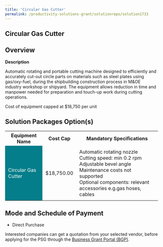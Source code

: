 ```yaml
---
title: 'Circular Gas Cutter'
permalink: /productivity-solutions-grant/solutionrepo/solution1733
---
```


## Circular Gas Cutter

## Overview

**Description**

Automatic rotating and portable cutting machine designed to efficiently and accurately cut-out circle parts on materials such as steel plates using gas/oxy-fuel, during the shipbuilding construction process in M&OE industry workshop or shipyard. The equipment allows reduction in time and manpower needed for preparation and touch-up work during cutting operations. 

Cost of equipment capped at $18,750 per unit 

## Solution Packages Option(s)

<table>
<tr>
<th><b>Equipment Name</b></th>
<th><b>Cost Cap</b></th>
<th><b>Mandatory Specifications</b></th>
</tr>
<tr>
<td style='padding: 10px; background-color: #037E8A; color: #FFFFFF;'>Circular Gas Cutter</td>
<td style='padding: 10px;'>$18,750.00</td>
<td style='padding: 10px;'>Automatic rotating nozzle<br>Cutting speed: min 0.2 rpm<br>Adjustable bevel angle<br>Maintenance costs not supported<br>Optional components: relevant accessories e.g.gas hoses, cables</td>
</tr>
</table>

## Mode and Schedule of Payment

 - Direct Purchase

Interested companies can get a quotation from your selected vendor, before applying for the PSG through the <a href='https://www.businessgrants.gov.sg/' target='_blank' rel='noopener'>Business Grant Portal (BGP)</a>.

<script src="/jquery/resize-tables.js"></script>
